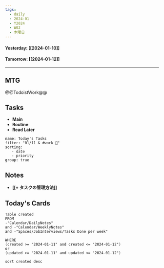 ```yaml
---
tags:
  - daily
  - 2024-01
  - Y2024
  - W02
  - 木曜日
---
```

#### Yesterday: [[2024-01-10]]
#### Tomorrow: [[2024-01-12]]
---
## MTG

@@TodoistWork@@

## Tasks
- **Main**
- **Routine**
- **Read Later**

```todoist
name: Today's Tasks
filter: "01/11 & #work 🎯"
sorting:
   - date
   - priority
group: true
```

## Notes
- **[[+ タスクの管理方法]]**

## Today's Cards

```dataview
Table created
FROM
-"Calendar/DailyNotes"
and -"Calendar/WeeklyNotes"
and -"Spaces/JobInterviews/Tasks Done per week"

WHERE
(created >= "2024-01-11" and created <= "2024-01-12")
or
(updated >= "2024-01-11" and updated <= "2024-01-12")

sort created desc
```
